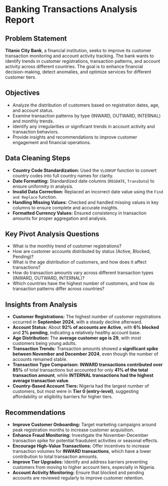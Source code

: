 # Banking Transactions Analysis Report

## Problem Statement
**Titanic City Bank**, a financial institution, seeks to improve its customer transaction monitoring and account activity tracking. The bank wants to identify trends in customer registrations, transaction patterns, and account activity across different countries. The goal is to enhance financial decision-making, detect anomalies, and optimize services for different customer tiers.

## Objectives
- Analyze the distribution of customers based on registration dates, age, and account status.
- Examine transaction patterns by type (INWARD, OUTWARD, INTERNAL) and monthly trends.
- Identify any irregularities or significant trends in account activity and transaction behaviors.
- Provide insights and recommendations to improve customer engagement and financial operations.

## Data Cleaning Steps
- **Country Code Standardization:** Used the `VLOOKUP` function to convert country codes into full country names for clarity.
- **Date Formatting:** Standardized date columns (`REGDATE`, `TransDate`) to ensure uniformity in analysis.
- **Invalid Data Correction:** Replaced an incorrect date value using the `Find and Replace` function.
- **Handling Missing Values:** Checked and handled missing values in key columns to ensure complete and accurate insights.
- **Formatted Currency Values:** Ensured consistency in transaction amounts for proper aggregation and analysis.

## Key Pivot Analysis Questions
- What is the monthly trend of customer registrations?
- How are customer accounts distributed by status (Active, Blocked, Pending)?
- What is the age distribution of customers, and how does it affect transactions?
- How do transaction amounts vary across different transaction types (INWARD, OUTWARD, INTERNAL)?
- Which countries have the highest number of customers, and how do transaction patterns differ across countries?

## Insights from Analysis
- **Customer Registrations:** The highest number of customer registrations occurred in **September 2024**, with a steady decline afterward.
- **Account Status:** About **92% of accounts are Active**, with **6% blocked** and **2% pending**, indicating a relatively healthy account base.
- **Age Distribution:** The **average customer age is 29**, with most customers being young adults.
- **Transaction Trends:** Transaction amounts showed a **significant spike between November and December 2024**, even though the number of accounts remained stable.
- **Transaction Type Comparison:** **INWARD transactions contributed over 85%** of total transactions but accounted for only **41% of the total transaction amount**, while **INTERNAL transactions had the highest average transaction value**.
- **Country-Based Account Tiers:** Nigeria had the largest number of customers, but most were in **Tier 0 (entry-level)**, suggesting affordability or eligibility barriers for higher tiers.

## Recommendations
- **Improve Customer Onboarding:** Target marketing campaigns around peak registration months to increase customer acquisition.
- **Enhance Fraud Monitoring:** Investigate the November-December transaction spike for potential fraudulent activities or seasonal effects.
- **Encourage High-Value Transactions:** Offer incentives to increase transaction volumes for **INWARD transactions**, which have a lower contribution to total transaction amounts.
- **Improve Tier Upgrades:** Identify and address barriers preventing customers from moving to higher account tiers, especially in Nigeria.
- **Account Activity Monitoring:** Ensure that blocked and pending accounts are reviewed regularly to improve customer retention.
```

